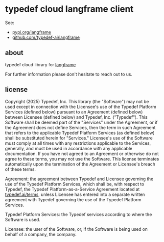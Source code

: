 # typedef cloud langframe client

See:

- [pypi.org/langframe](https://pypi.org/project/langframe)
- [github.com/typedef-ai/langframe](https://github.com/typedef-ai/langframe)

## about

typedef cloud library for [langframe](https://github.com/typedef-ai/langframe)

For further information please don't hesitate to reach out to us.

## license

Copyright (2025) Typedef, Inc. This library (the "Software") may not be used
except in connection with the Licensee's use of the Typedef Platform Services
(defined below) pursuant to an Agreement (defined below) between Licensee
(defined below) and Typedef, Inc. ("Typedef"). This Software shall be deemed
part of the "Services" under the Agreement, or if the Agreement does not define
Services, then the term in such Agreement that refers to the applicable Typedef
Platform Services (as defined below) shall be substituted herein for "Services."
Licensee's use of the Software must comply at all times with any restrictions
applicable to the Services, generally, and must be used in accordance with any
applicable documentation. If you have not agreed to an Agreement or otherwise do
not agree to these terms, you may not use the Software. This license terminates
automatically upon the termination of the Agreement or Licensee's breach of
these terms.

Agreement: the agreement between Typedef and Licensee governing the
use of the Typedef Platform Services, which shall be, with respect to Typedef,
the Typedef Platform-as-a-Service Agreement located at
[typedef.ai/terms](https://typedef.ai/terms), unless Licensee has entered into a
separate written agreement with Typedef governing the use of the Typedef
Platform Services.

Typedef Platform Services: the Typedef services according to
where the Software is used.

Licensee: the user of the Software, or, if the
Software is being used on behalf of a company, the company.
